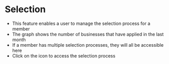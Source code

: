 # Selection
- This feature enables a user to manage the selection process for a member
- The graph shows the number of businesses that have applied in the last month
- If a member has multiple selection processes, they will all be accessible here
- Click on the icon to access the selection process 